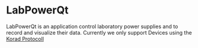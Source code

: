 # LabPowerQt

LabPowerQt is an application control laboratory power supplies and to record and visualize their data. Currently we only support Devices using the [Korad Protocoll](http://sigrok.org/wiki/Velleman_PS3005D)